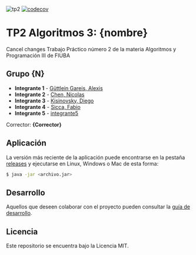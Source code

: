 ![tp2](https://github.com/fiuba/algo3_proyecto_base_tp2/actions/workflows/build.yml/badge.svg) [![codecov](https://codecov.io/gh/fiuba/algo3_proyecto_base_tp2/branch/master/graph/badge.svg)](https://codecov.io/gh/fiuba/algo3_proyecto_base_tp2)

# TP2 Algoritmos 3: {nombre} 
Cancel changes
Trabajo Práctico número 2 de la materia Algoritmos y Programación III de FIUBA

## Grupo {N}

* **Integrante 1** - [Güttlein Gareis, Alexis](https://github.com/alexguttlein)
* **Integrante 2** - [Chen, Nicolas](https://github.com/nichen710)
* **Integrante 3** - [Kisinovsky, Diego](https://github.com/dkisi)
* **Integrante 4** - [Sicca, Fabio](https://github.com/FabioSicca)
* **Integrante 5** - [integrante5](https://github.com/integrante5)

Corrector: **{Corrector}**

## Aplicación

La versión más reciente de la aplicación puede encontrarse en la pestaña [releases](https://github.com/fiuba/algo3_proyecto_base_tp2/releases/latest) y ejecutarse en Linux, Windows o Mac de esta forma:

```bash
$ java -jar <archivo.jar>
```

## Desarrollo

Aquellos que deseen colaborar con el proyecto pueden consultar la [guía de desarrollo](./docs/Desarrollo.md).

## Licencia

Este repositorio se encuentra bajo la Licencia MIT.
